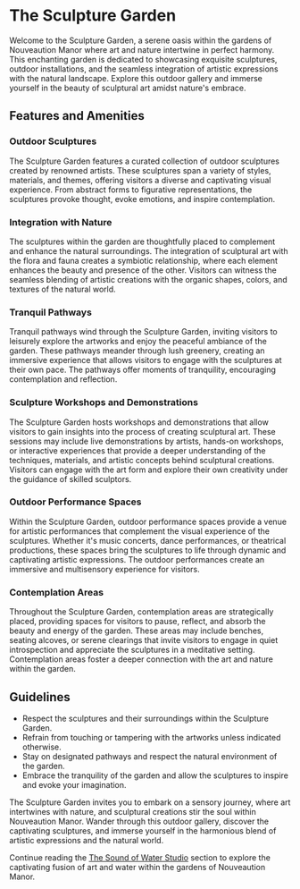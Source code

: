 # The Sculpture Garden

Welcome to the Sculpture Garden, a serene oasis within the gardens of Nouveaution Manor where art and nature intertwine in perfect harmony. This enchanting garden is dedicated to showcasing exquisite sculptures, outdoor installations, and the seamless integration of artistic expressions with the natural landscape. Explore this outdoor gallery and immerse yourself in the beauty of sculptural art amidst nature's embrace.

## Features and Amenities

### Outdoor Sculptures
The Sculpture Garden features a curated collection of outdoor sculptures created by renowned artists. These sculptures span a variety of styles, materials, and themes, offering visitors a diverse and captivating visual experience. From abstract forms to figurative representations, the sculptures provoke thought, evoke emotions, and inspire contemplation.

### Integration with Nature
The sculptures within the garden are thoughtfully placed to complement and enhance the natural surroundings. The integration of sculptural art with the flora and fauna creates a symbiotic relationship, where each element enhances the beauty and presence of the other. Visitors can witness the seamless blending of artistic creations with the organic shapes, colors, and textures of the natural world.

### Tranquil Pathways
Tranquil pathways wind through the Sculpture Garden, inviting visitors to leisurely explore the artworks and enjoy the peaceful ambiance of the garden. These pathways meander through lush greenery, creating an immersive experience that allows visitors to engage with the sculptures at their own pace. The pathways offer moments of tranquility, encouraging contemplation and reflection.

### Sculpture Workshops and Demonstrations
The Sculpture Garden hosts workshops and demonstrations that allow visitors to gain insights into the process of creating sculptural art. These sessions may include live demonstrations by artists, hands-on workshops, or interactive experiences that provide a deeper understanding of the techniques, materials, and artistic concepts behind sculptural creations. Visitors can engage with the art form and explore their own creativity under the guidance of skilled sculptors.

### Outdoor Performance Spaces
Within the Sculpture Garden, outdoor performance spaces provide a venue for artistic performances that complement the visual experience of the sculptures. Whether it's music concerts, dance performances, or theatrical productions, these spaces bring the sculptures to life through dynamic and captivating artistic expressions. The outdoor performances create an immersive and multisensory experience for visitors.

### Contemplation Areas
Throughout the Sculpture Garden, contemplation areas are strategically placed, providing spaces for visitors to pause, reflect, and absorb the beauty and energy of the garden. These areas may include benches, seating alcoves, or serene clearings that invite visitors to engage in quiet introspection and appreciate the sculptures in a meditative setting. Contemplation areas foster a deeper connection with the art and nature within the garden.

## Guidelines

- Respect the sculptures and their surroundings within the Sculpture Garden.
- Refrain from touching or tampering with the artworks unless indicated otherwise.
- Stay on designated pathways and respect the natural environment of the garden.
- Embrace the tranquility of the garden and allow the sculptures to inspire and evoke your imagination.

The Sculpture Garden invites you to embark on a sensory journey, where art intertwines with nature, and sculptural creations stir the soul within Nouveaution Manor. Wander through this outdoor gallery, discover the captivating sculptures, and immerse yourself in the harmonious blend of artistic expressions and the natural world.

Continue reading the [The Sound of Water Studio](../03-the-sound-of-water-studio/index.md) section to explore the captivating fusion of art and water within the gardens of Nouveaution Manor.
